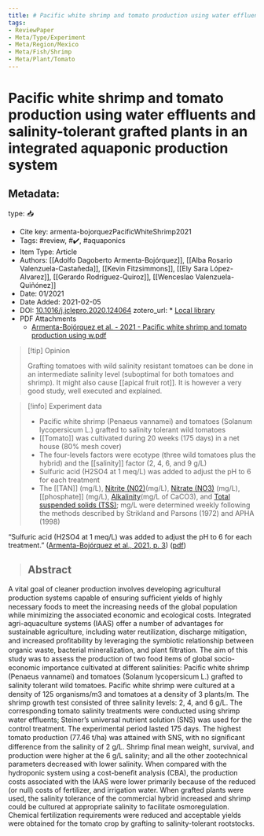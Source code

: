 ```yaml
---
title: # Pacific white shrimp and tomato production using water effluents and salinity-tolerant grafted plants in an integrated aquaponic production system
tags:
- ReviewPaper
- Meta/Type/Experiment
- Meta/Region/Mexico
- Meta/Fish/Shrimp
- Meta/Plant/Tomato
---
```


# Pacific white shrimp and tomato production using water effluents and salinity-tolerant grafted plants in an integrated aquaponic production system

## Metadata:

type: 📥
* Cite key: armenta-bojorquezPacificWhiteShrimp2021
* Tags: #review, #✔️, #aquaponics
* Item Type: Article
* Authors: [[Adolfo Dagoberto Armenta-Bojórquez]], [[Alba Rosario Valenzuela-Castañeda]], [[Kevin Fitzsimmons]], [[Ely Sara López-Alvarez]], [[Gerardo Rodríguez-Quiroz]], [[Wenceslao Valenzuela-Quiñónez]]
* Date: 01/2021
* Date Added: 2021-02-05
* DOI: [10.1016/j.jclepro.2020.124064](https://doi.org/10.1016/j.jclepro.2020.124064)
zotero_url: * [Local library](zotero://select/items/1_AJLUXAWU)
* PDF Attachments
	- [Armenta-Bojórquez et al. - 2021 - Pacific white shrimp and tomato production using w.pdf](zotero://open-pdf/library/items/H46QZ6JY)

> [!tip] Opinion
>
>Grafting tomatoes with wild salinity resistant tomatoes can be done in an intermediate salinity level (suboptimal for both tomatoes and shrimp). It might also cause [[apical fruit rot]]. It is however a very good study, well executed and explained.

> [!info] Experiment data
>- Pacific white shrimp (Penaeus vannamei) and tomatoes (Solanum lycopersicum L.) grafted to salinity tolerant wild tomatoes
>- [[Tomato]] was cultivated during 20 weeks (175 days) in a net house (80% mesh cover)
>- The four-levels factors were ecotype (three wild tomatoes plus the hybrid) and the [[salinity]] factor (2, 4, 6, and 9 g/L)
>- Sulfuric acid (H2SO4 at 1 meq/L) was added to adjust the pH to 6 for each treatment
>- The [[TAN]] (mg/L), [Nitrite (N02)](Nitrite%20(N02))(mg/L), [Nitrate (NO3)](Nitrate%20(NO3)) (mg/L), [[phosphate]] (mg/L), [Alkalinity](Alkalinity)(mg/L of CaCO3), and [Total suspended solids (TSS)](Total%20suspended%20solids%20(TSS)); mg/L were determined weekly following the methods described by Strikland and Parsons (1972) and APHA (1998)

“Sulfuric acid (H2SO4 at 1 meq/L) was added to adjust the pH to 6 for each treatment.” ([Armenta-Bojórquez et al., 2021, p. 3](zotero://select/library/items/AJLUXAWU)) ([pdf](zotero://open-pdf/library/items/H46QZ6JY?page=3&annotation=F68W8XG5))


>## Abstract

A vital goal of cleaner production involves developing agricultural production systems capable of ensuring sufﬁcient yields of highly necessary foods to meet the increasing needs of the global population while minimizing the associated economic and ecological costs. Integrated agri-aquaculture systems (IAAS) offer a number of advantages for sustainable agriculture, including water reutilization, discharge mitigation, and increased proﬁtability by leveraging the symbiotic relationship between organic waste, bacterial mineralization, and plant ﬁltration. The aim of this study was to assess the production of two food items of global socio-economic importance cultivated at different salinities: Paciﬁc white shrimp (Penaeus vannamei) and tomatoes (Solanum lycopersicum L.) grafted to salinity tolerant wild tomatoes. Paciﬁc white shrimp were cultured at a density of 125 organisms/m3 and tomatoes at a density of 3 plants/m. The shrimp growth test consisted of three salinity levels: 2, 4, and 6 g/L. The corresponding tomato salinity treatments were conducted using shrimp water efﬂuents; Steiner’s universal nutrient solution (SNS) was used for the control treatment. The experimental period lasted 175 days. The highest tomato production (77.46 t/ha) was attained with SNS, with no signiﬁcant difference from the salinity of 2 g/L. Shrimp ﬁnal mean weight, survival, and production were higher at the 6 g/L salinity; and all the other zootechnical parameters decreased with lower salinity. When compared with the hydroponic system using a cost-beneﬁt analysis (CBA), the production costs associated with the IAAS were lower primarily because of the reduced (or null) costs of fertilizer, and irrigation water. When grafted plants were used, the salinity tolerance of the commercial hybrid increased and shrimp could be cultured at appropriate salinity to facilitate osmoregulation. Chemical fertilization requirements were reduced and acceptable yields were obtained for the tomato crop by grafting to salinity-tolerant rootstocks.


